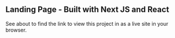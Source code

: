 ## Landing Page - Built with Next JS and React

See about to find the link to view this project in as a live site in your browser.
